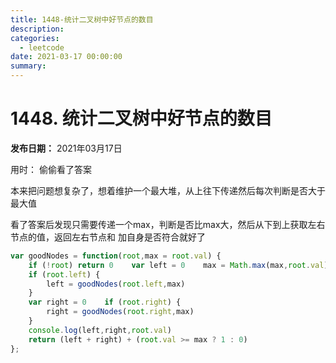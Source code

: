 ```yaml
---
title: 1448-统计二叉树中好节点的数目
description: 
categories:
  - leetcode
date: 2021-03-17 00:00:00
summary: 
---
```


# 1448. 统计二叉树中好节点的数目

**发布日期：** 2021年03月17日

用时： 偷偷看了答案

本来把问题想复杂了，想着维护一个最大堆，从上往下传递然后每次判断是否大于最大值

看了答案后发现只需要传递一个max，判断是否比max大，然后从下到上获取左右节点的值，返回左右节点和 加自身是否符合就好了

```javascript
var goodNodes = function(root,max = root.val) {
    if (!root) return 0    var left = 0    max = Math.max(max,root.val)
    if (root.left) {
        left = goodNodes(root.left,max)
    }
    var right = 0    if (root.right) {
        right = goodNodes(root.right,max)
    }
    console.log(left,right,root.val)
    return (left + right) + (root.val >= max ? 1 : 0)
};
```

